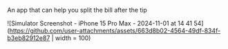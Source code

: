 An app that can help you split the bill after the tip 

![Simulator Screenshot - iPhone 15 Pro Max - 2024-11-01 at 14 41 54](https://github.com/user-attachments/assets/663d8b02-4564-49df-834f-b3eb82912e87 | width = 100)
